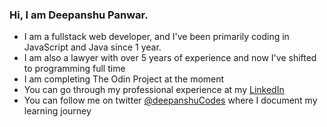 <h3> Hi, I am Deepanshu Panwar.</h3>
<ul>
<li> I am a fullstack web developer, and I've been primarily coding in JavaScript and Java since 1 year. </li>
<li> I am also a lawyer with over 5 years of experience and now I've shifted to programming full time</li>
<li> I am completing The Odin Project at the moment</li>
<li> You can go through my professional experience at my 
<a href="https://www.linkedin.com/in/deepanshu-panwar-a667b2147/">LinkedIn</a></li>
<li>You can follow me on twitter <a href = "https://twitter.com/DeepanshuCodes">@deepanshuCodes</a> where I document my learning journey</li>
